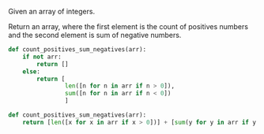 Given an array of integers.

Return an array, where the first element is the count of positives numbers and the second element is sum of negative numbers.
```py
def count_positives_sum_negatives(arr):
    if not arr:
        return []
    else:
        return [
                len([n for n in arr if n > 0]),
                sum([n for n in arr if n < 0])
                ]
```
```py
def count_positives_sum_negatives(arr):
    return [len([x for x in arr if x > 0])] + [sum(y for y in arr if y < 0)] if arr else []
```
